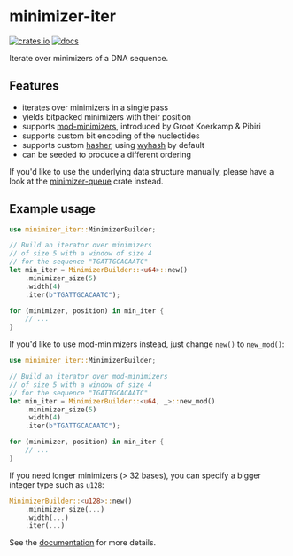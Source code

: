 # minimizer-iter

[![crates.io](https://img.shields.io/crates/v/minimizer-iter)](https://crates.io/crates/minimizer-iter)
[![docs](https://img.shields.io/docsrs/minimizer-iter)](https://docs.rs/minimizer-iter)

Iterate over minimizers of a DNA sequence.

## Features

- iterates over minimizers in a single pass
- yields bitpacked minimizers with their position
- supports [mod-minimizers](https://doi.org/10.1101/2024.05.25.595898), introduced by Groot Koerkamp & Pibiri
- supports custom bit encoding of the nucleotides
- supports custom [hasher](https://doc.rust-lang.org/stable/core/hash/trait.BuildHasher.html), using [wyhash](https://github.com/JackThomson2/wyhash2) by default
- can be seeded to produce a different ordering

If you'd like to use the underlying data structure manually, please have a look at the [minimizer-queue](https://github.com/imartayan/minimizer-queue) crate instead.

## Example usage

```rust
use minimizer_iter::MinimizerBuilder;

// Build an iterator over minimizers
// of size 5 with a window of size 4
// for the sequence "TGATTGCACAATC"
let min_iter = MinimizerBuilder::<u64>::new()
    .minimizer_size(5)
    .width(4)
    .iter(b"TGATTGCACAATC");

for (minimizer, position) in min_iter {
    // ...
}
```

If you'd like to use mod-minimizers instead, just change `new()` to `new_mod()`:
```rust
use minimizer_iter::MinimizerBuilder;

// Build an iterator over mod-minimizers
// of size 5 with a window of size 4
// for the sequence "TGATTGCACAATC"
let min_iter = MinimizerBuilder::<u64, _>::new_mod()
    .minimizer_size(5)
    .width(4)
    .iter(b"TGATTGCACAATC");

for (minimizer, position) in min_iter {
    // ...
}
```

If you need longer minimizers (> 32 bases), you can specify a bigger integer type such as `u128`:
```rust
MinimizerBuilder::<u128>::new()
    .minimizer_size(...)
    .width(...)
    .iter(...)
```

See the [documentation](https://docs.rs/minimizer-iter) for more details.
